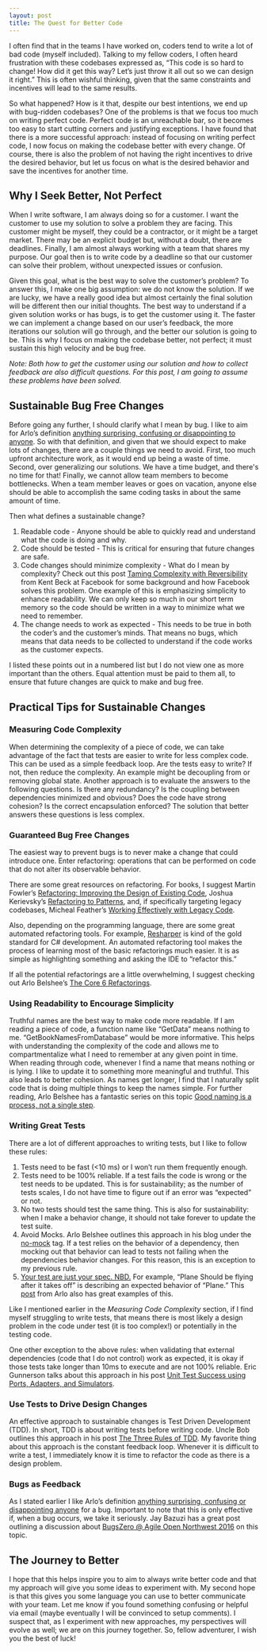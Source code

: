 ```yaml
---
layout: post
title: The Quest for Better Code
---
```


I often find that in the teams I have worked on, coders tend to write a lot of bad code (myself included). Talking to my fellow coders, I often heard frustration with these codebases expressed as, “This code is so hard to change! How did it get this way? Let’s just throw it all out so we can design it right.” This is often wishful thinking, given that the same constraints and incentives will lead to the same results.

So what happened? How is it that, despite our best intentions, we end up with bug-ridden codebases? One of the problems is that we focus too much on writing perfect code. Perfect code is an unreachable bar, so it becomes too easy to start cutting corners and justifying exceptions. I have found that there is a more successful approach: instead of focusing on writing perfect code, I now focus on making the codebase better with every change. Of course, there is also the problem of not having the right incentives to drive the desired behavior, but let us focus on what is the desired behavior and save the incentives for another time.

## Why I Seek Better, Not Perfect
When I write software, I am always doing so for a customer. I want the customer to use my solution to solve a problem they are facing. This customer might be myself, they could be a contractor, or it might be a target market. There may be an explicit budget but, without a doubt, there are deadlines. Finally, I am almost always working with a team that shares my purpose. Our goal then is to write code by a deadline so that our customer can solve their problem, without unexpected issues or confusion.

Given this goal, what is the best way to solve the customer’s problem? To answer this, I make one big assumption: we do not know the solution. If we are lucky, we have a really good idea but almost certainly the final solution will be different then our initial thoughts. The best way to understand if a given solution works or has bugs, is to get the customer using it. The faster we can implement a change based on our user’s feedback, the more iterations our solution will go through, and the better our solution is going to be. This is why I focus on making the codebase better, not perfect; it must sustain this high velocity and be bug free.

*Note: Both how to get the customer using our solution and how to collect feedback are also difficult questions. For this post, I am going to assume these problems have been solved.*

## Sustainable Bug Free Changes
Before going any further, I should clarify what I mean by bug. I like to aim for Arlo’s definition [anything surprising, confusing or disappointing to anyone]( https://twitter.com/arlobelshee/status/719525545805881345). So with that definition, and given that we should expect to make lots of changes, there are a couple things we need to avoid. First, too much upfront architecture work, as it would end up being a waste of time. Second, over generalizing our solutions. We have a time budget, and there's no time for that! Finally, we cannot allow team members to become bottlenecks. When a team member leaves or goes on vacation, anyone else should be able to accomplish the same coding tasks in about the same amount of time.

Then what defines a sustainable change?
1. Readable code - Anyone should be able to quickly read and understand what the code is doing and why.
1. Code should be tested - This is critical for ensuring that future changes are safe.
1. Code changes should minimize complexity - What do I mean by complexity? Check out this post [Taming Complexity with Reversibility](https://www.facebook.com/notes/kent-beck/taming-complexity-with-reversibility/1000330413333156/) from Kent Beck at Facebook for some background and how Facebook solves this problem. One example of this is emphasizing simplicity to enhance readability. We can only keep so much in our short term memory so the code should be written in a way to minimize what we need to remember.
1. The change needs to work as expected - This needs to be true in both the coder’s and the customer’s minds. That means no bugs, which means that data needs to be collected to understand if the code works as the customer expects.

I listed these points out in a numbered list but I do not view one as more important than the others. Equal attention must be paid to them all, to ensure that future changes are quick to make and bug free.

## Practical Tips for Sustainable Changes
### Measuring Code Complexity
When determining the complexity of a piece of code, we can take advantage of the fact that tests are easier to write for less complex code. This can be used as a simple feedback loop. Are the tests easy to write? If not, then reduce the complexity. An example might be decoupling from or removing global state. Another approach is to evaluate the answers to the following questions. Is there any redundancy? Is the coupling between dependencies minimized and obvious? Does the code have strong cohesion? Is the correct encapsulation enforced? The solution that better answers these questions is less complex.

### Guaranteed Bug Free Changes
The easiest way to prevent bugs is to never make a change that could introduce one. Enter refactoring: operations that can be performed on code that do not alter its observable behavior.

There are some great resources on refactoring. For books, I suggest Martin Fowler’s [Refactoring: Improving the Design of Existing Code]( https://www.amazon.com/Refactoring-Improving-Design-Existing-Code/dp/0201485672), Joshua Kerievsky’s [Refactoring to Patterns]( https://www.amazon.com/Refactoring-Patterns-Joshua-Kerievsky/dp/0321213351/), and, if specifically targeting legacy codebases, Micheal Feather’s [Working Effectively with Legacy Code](https://www.amazon.com/Working-Effectively-Legacy-Michael-Feathers/dp/0131177052/).

Also, depending on the programming language, there are some great automated refactoring tools. For example, [Resharper](https://www.jetbrains.com/resharper/) is kind of the gold standard for C# development. An automated refactoring tool makes the process of learning most of the basic refactorings much easier. It is as simple as highlighting something and asking the IDE to “refactor this.”

If all the potential refactorings are a little overwhelming, I suggest checking out Arlo Belshee’s  [The Core 6 Refactorings](http://arlobelshee.com/the-core-6-refactorings/).

### Using Readability to Encourage Simplicity
Truthful names are the best way to make code more readable. If I am reading a piece of code, a function name like “GetData” means nothing to me. “GetBookNamesFromDatabase” would be more informative. This helps with understanding the complexity of the code and allows me to compartmentalize what I need to remember at any given point in time. When reading through code, whenever I find a name that means nothing or is lying. I like to update it to something more meaningful and truthful. This also leads to better cohesion. As names get longer, I find that I naturally split code that is doing multiple things to keep the names simple. For further reading, Arlo Belshee has a fantastic series on this topic [Good naming is a process, not a single step](http://arlobelshee.com/good-naming-is-a-process-not-a-single-step/).

### Writing Great Tests
There are a lot of different approaches to writing tests, but I like to follow these rules:
1. Tests need to be fast (<10 ms) or I won’t run them frequently enough. 
1. Tests need to be 100% reliable. If a test fails the code is wrong or the test needs to be updated. This is for sustainability; as the number of tests scales, I do not have time to figure out if an error was “expected” or not. 
1. No two tests should test the same thing. This is also for sustainability: when I make a behavior change, it should not take forever to update the test suite.
1. Avoid Mocks. Arlo Belshee outlines this approach in his blog under the [no-mock](http://arlobelshee.com/tag/no-mocks/) tag. If a test relies on the behavior of a dependency, then mocking out that behavior can lead to tests not failing when the dependencies behavior changes. For this reason, this is an exception to my previous rule.
1. [Your test are just your spec. NBD.](http://arlobelshee.com/your-test-are-just-your-spec-nbd/) For example, “Plane Should be flying after it takes off” is describing an expected behavior of “Plane.” This [post](http://arlobelshee.com/wet-when-dry-doesnt-apply/) from Arlo also has great examples of this.

Like I mentioned earlier in the *Measuring Code Complexity* section, if I find myself struggling to write tests, that means there is most likely a design problem in the code under test (it is too complex!) or potentially in the testing code.

One other exception to the above rules: when validating that external dependencies (code that I do not control) work as expected, it is okay if those tests take longer than 10ms to execute and are not 100% reliable. Eric Gunnerson talks about this approach in his post [Unit Test Success using Ports, Adapters, and Simulators](https://blogs.msdn.microsoft.com/ericgu/2014/12/01/unit-test-success-using-ports-adapters-and-simulators/).

### Use Tests to Drive Design Changes
An effective approach to sustainable changes is Test Driven Development (TDD). In short, TDD is about writing tests before writing code. Uncle Bob outlines this approach in his post [The Three Rules of TDD](http://www.butunclebob.com/ArticleS.UncleBob.TheThreeRulesOfTdd). My favorite thing about this approach is the constant feedback loop. Whenever it is difficult to write a test, I immediately know it is time to refactor the code as there is a design problem.

### Bugs as Feedback
As I stated earlier I like Arlo’s definition [anything surprising, confusing or disappointing anyone]( https://twitter.com/arlobelshee/status/719525545805881345) for a bug. Important to note that this is only effective if, when a bug occurs, we take it seriously. Jay Bazuzi has a great post outlining a discussion about [BugsZero @ Agile Open Northwest 2016]( http://jbazuzicode.blogspot.com/2016/02/bugszero-agile-open-northwest-2016.html) on this topic.

## The Journey to Better
I hope that this helps inspire you to aim to always write better code and that my approach will give you some ideas to experiment with. My second hope is that this gives you some language you can use to better communicate with your team.
Let me know if you found something confusing or helpful via email (maybe eventually I will be convinced to setup comments). I suspect that, as I experiment with new approaches, my perspectives will evolve as well; we are on this journey together. So, fellow adventurer, I wish you the best of luck!
